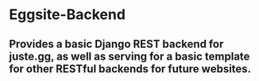 # Eggsite-Backend
## Provides a basic Django REST backend for juste.gg, as well as serving for a basic template for other RESTful backends for future websites.
